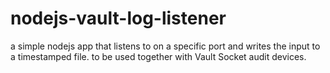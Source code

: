# nodejs-vault-log-listener
a simple nodejs app that listens to on a specific port and writes the input to a timestamped file. to be used together with Vault Socket audit devices. 

